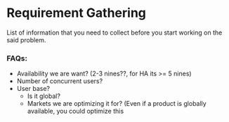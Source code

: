 # Requirement Gathering

List of information that you need to collect before you start working on the said problem.

### FAQs:

* Availability we are want? (2-3 nines??, for HA its >= 5 nines)
* Number of concurrent users?&#x20;
* User base?
  * Is it global?
  * Markets we are optimizing it for? (Even if a product is globally available, you could optimize this&#x20;
